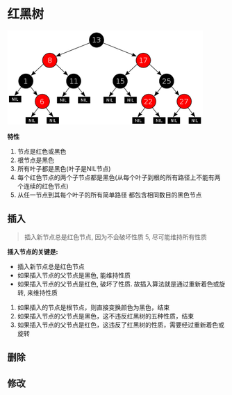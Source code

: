# 红黑树

![红黑树](Red-black_tree.png)

**特性**
1. 节点是红色或黑色
2. 根节点是黑色
3. 所有叶子都是黑色(叶子是NIL节点)
4. 每个红色节点的两个子节点都是黑色(从每个叶子到根的所有路径上不能有两个连续的红色节点)
5. 从任一节点到其每个叶子的所有简单路径 都包含相同数目的黑色节点


## 插入
> 插入新节点总是红色节点, 因为不会破坏性质 5, 尽可能维持所有性质

**插入节点的关键是:**
- 插入新节点总是红色节点
- 如果插入节点的父节点是黑色, 能维持性质
- 如果插入节点的父节点是红色, 破坏了性质. 故插入算法就是通过重新着色或旋转, 来维持性质

1. 如果插入的节点是根节点，则直接变换颜色为黑色，结束
2. 如果插入节点的父节点是黑色，这不违反红黑树的五种性质，结束
3. 如果插入节点的父节点是红色，这违反了红黑树的性质，需要经过重新着色或旋转


## 删除


## 修改
